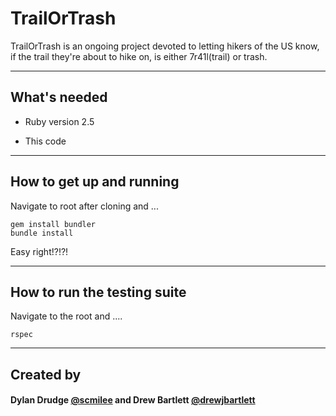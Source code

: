 # TrailOrTrash

TrailOrTrash is an ongoing project devoted to letting hikers of the US know, if the trail they're about to hike on, is either 7r41l(trail) or trash. 

___
## What's needed

* Ruby version 2.5

* This code
___

## How to get up and running

Navigate to root after cloning and ...
``` 
gem install bundler
bundle install

```

Easy right!?!?!
___

## How to run the testing suite

Navigate to the root and ....

```
rspec
```

___

## Created by 

#### Dylan Drudge [@scmilee](https://www.github.com/scmilee "Dylans Github") and Drew Bartlett [@drewjbartlett](https://www.github.com/drewjbartlett "Drews Github")